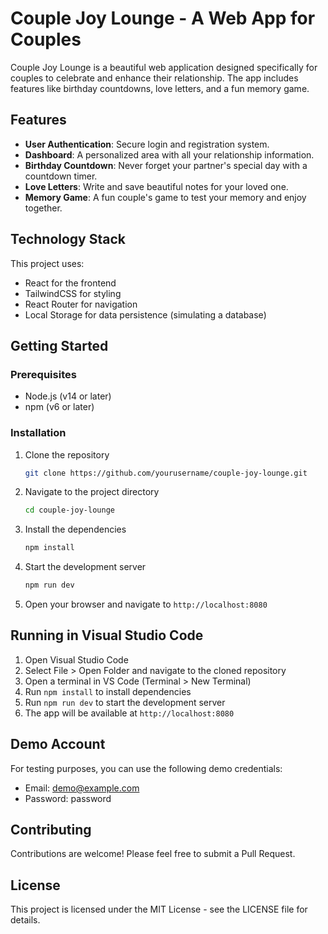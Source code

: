 
# Couple Joy Lounge - A Web App for Couples

Couple Joy Lounge is a beautiful web application designed specifically for couples to celebrate and enhance their relationship. The app includes features like birthday countdowns, love letters, and a fun memory game.

## Features

- **User Authentication**: Secure login and registration system.
- **Dashboard**: A personalized area with all your relationship information.
- **Birthday Countdown**: Never forget your partner's special day with a countdown timer.
- **Love Letters**: Write and save beautiful notes for your loved one.
- **Memory Game**: A fun couple's game to test your memory and enjoy together.

## Technology Stack

This project uses:

- React for the frontend
- TailwindCSS for styling
- React Router for navigation
- Local Storage for data persistence (simulating a database)

## Getting Started

### Prerequisites

- Node.js (v14 or later)
- npm (v6 or later)

### Installation

1. Clone the repository
   ```bash
   git clone https://github.com/yourusername/couple-joy-lounge.git
   ```

2. Navigate to the project directory
   ```bash
   cd couple-joy-lounge
   ```

3. Install the dependencies
   ```bash
   npm install
   ```

4. Start the development server
   ```bash
   npm run dev
   ```

5. Open your browser and navigate to `http://localhost:8080`

## Running in Visual Studio Code

1. Open Visual Studio Code
2. Select File > Open Folder and navigate to the cloned repository
3. Open a terminal in VS Code (Terminal > New Terminal)
4. Run `npm install` to install dependencies
5. Run `npm run dev` to start the development server
6. The app will be available at `http://localhost:8080`

## Demo Account

For testing purposes, you can use the following demo credentials:
- Email: demo@example.com
- Password: password

## Contributing

Contributions are welcome! Please feel free to submit a Pull Request.

## License

This project is licensed under the MIT License - see the LICENSE file for details.
